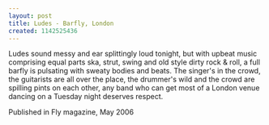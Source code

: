 ```yaml
---
layout: post
title: Ludes - Barfly, London
created: 1142525436
---
```

Ludes sound messy and ear splittingly loud tonight, but with upbeat music comprising equal parts ska, strut, swing and old style dirty rock & roll, a full barfly is pulsating with sweaty bodies and beats. The singer's in the crowd, the guitarists are all over the place, the drummer's wild and the crowd are spilling pints on each other, any band who can get most of a London venue dancing on a Tuesday night deserves respect.
<p>Published in Fly magazine, May 2006</p>
